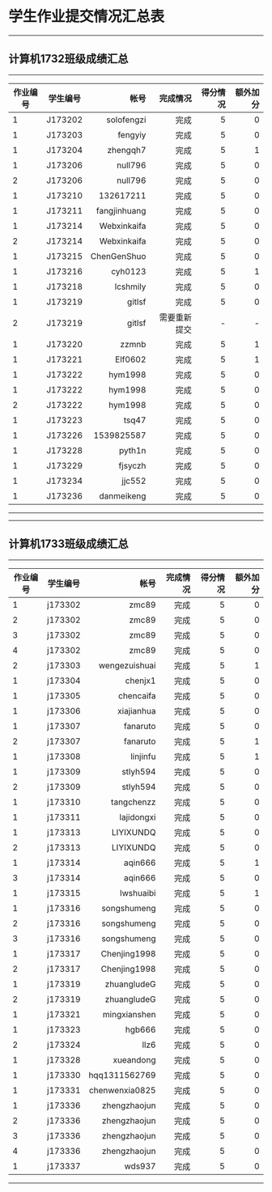 # 学生作业提交情况汇总表
---
## 计算机1732班级成绩汇总
---
作业编号|学生编号|帐号|完成情况|得分情况|额外加分
---|:--:|---:|---:|---:|---:
1|J173202|solofengzi|完成|5|0
1|J173203|fengyiy|完成|5|0
1|J173204|zhengqh7|完成|5|1
1|J173206|null796|完成|5|0
2|J173206|null796|完成|5|0
1|J173210|132617211|完成|5|0
1|J173211|fangjinhuang|完成|5|0
1|J173214|Webxinkaifa|完成|5|0
2|J173214|Webxinkaifa|完成|5|0
1|J173215|ChenGenShuo|完成|5|0
1|J173216|cyh0123|完成|5|1
1|J173218|lcshmily|完成|5|0
1|J173219|gitlsf|完成|5|0
2|J173219|gitlsf|需要重新提交|-|-
1|J173220|zzmnb|完成|5|1
1|J173221|Elf0602|完成|5|1
1|J173222|hym1998|完成|5|0
1|J173222|hym1998|完成|5|0
2|J173222|hym1998|完成|5|0
1|J173223|tsq47|完成|5|0
1|J173226|1539825587|完成|5|0
1|J173228|pyth1n|完成|5|0
1|J173229|fjsyczh|完成|5|0
1|J173234|jjc552|完成|5|0
1|J173236|danmeikeng|完成|5|0

---

---
## 计算机1733班级成绩汇总
---
作业编号|学生编号|帐号|完成情况|得分情况|额外加分
---|:--:|---:|---:|---:|---:
1|j173302|zmc89|完成|5|0
2|j173302|zmc89|完成|5|0
3|j173302|zmc89|完成|5|0
4|j173302|zmc89|完成|5|0
2|j173303|wengezuishuai|完成|5|1
1|j173304|chenjx1|完成|5|0
1|j173305|chencaifa|完成|5|0
1|j173306|xiajianhua|完成|5|0
1|j173307|fanaruto|完成|5|0
2|j173307|fanaruto|完成|5|1
1|j173308|linjinfu|完成|5|1
1|j173309|stlyh594|完成|5|0
2|j173309|stlyh594|完成|5|0
1|j173310|tangchenzz|完成|5|0
1|j173311|lajidongxi|完成|5|0
1|j173313|LIYIXUNDQ|完成|5|0
2|j173313|LIYIXUNDQ|完成|5|0
1|j173314|aqin666|完成|5|1
3|j173314|aqin666|完成|5|0
1|j173315|lwshuaibi|完成|5|1
1|j173316|songshumeng|完成|5|0
2|j173316|songshumeng|完成|5|0
3|j173316|songshumeng|完成|5|0
1|j173317|Chenjing1998|完成|5|0
2|j173317|Chenjing1998|完成|5|0
1|j173319|zhuangludeG|完成|5|0
2|j173319|zhuangludeG|完成|5|0
1|j173321|mingxianshen|完成|5|0
1|j173323|hgb666|完成|5|0
2|j173324|llz6|完成|5|0
1|j173328|xueandong|完成|5|0
1|j173330|hqq1311562769|完成|5|0
1|j173331|chenwenxia0825|完成|5|0
1|j173336|zhengzhaojun |完成|5|0
2|j173336|zhengzhaojun|完成|5|0
3|j173336|zhengzhaojun |完成|5|0
4|j173336|zhengzhaojun|完成|5|0
1|j173337|wds937|完成|5|0


---
